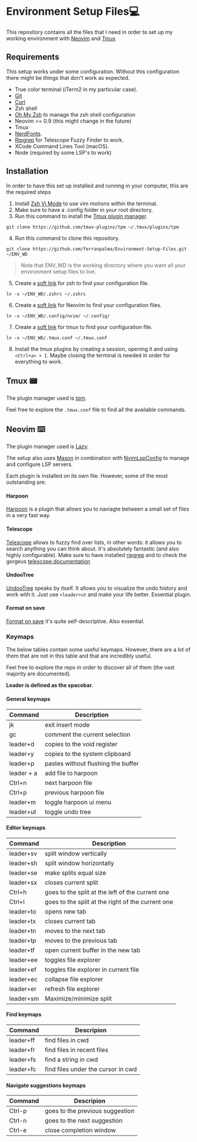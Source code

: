 # Environment Setup Files💻

This repository contains all the files that I need in order to set up my working environment with [Neovim](https://neovim.io/) and [Tmux](https://github.com/tmux/tmux)

## Requirements
This setup works under some configuration. Without this configuration there might be things that don't work as expected.

* True color terminal (iTerm2 in my particular case).
* [Git](https://git-scm.com/) 
* [Curl](https://curl.se/) 
* Zsh shell 
* [Oh My Zsh](https://ohmyz.sh/) to manage the zsh shell configuration
* Neovim >= 0.9 (this might change in the future)
* Tmux
* [NerdFonts](https://www.nerdfonts.com/).
* [Ripgrep](https://github.com/BurntSushi/ripgrep) for Telescope Fuzzy Finder to work.
* XCode Command Lines Tool (macOS).
* Node (required by some LSP's to work)

## Installation

In order to have this set up installed and running in your computer, this are the required steps

1. Install [Zsh Vi Mode](https://github.com/jeffreytse/zsh-vi-mode?tab=readme-ov-file#%EF%B8%8F-installation) to use vim motions within the terminal. 
2. Make sure to have a .config folder in your root directory.
3. Run this command to install the [Tmux plugin manager](https://github.com/tmux-plugins/tpm).
```
git clone https://github.com/tmux-plugins/tpm ~/.tmux/plugins/tpm
```
4. Run this command to clone this repository.
```
git clone https://github.com/ferranpalma/Environment-Setup-Files.git ~/ENV_WD
```

> Note that ENV_WD is the working directory where you want all your environment setup files to live.

5. Create a [soft link](https://man7.org/linux/man-pages/man1/ln.1.html) for zsh to find your configuration file.
```
ln -s ~/ENV_WD/.zshrc ~/.zshrc
```
6. Create a [soft link](https://man7.org/linux/man-pages/man1/ln.1.html) for Neovim to find your configuration files.
```
ln -s ~/ENV_WD/.config/nvim/ ~/.config/
```
7. Create a [soft link](https://man7.org/linux/man-pages/man1/ln.1.html) for tmux to find your configuration file.
```
ln -s ~/ENV_WD/.tmux.conf ~/.tmux.conf
```
8. Install the tmux plugins by creating a session, opening it and using `<Ctrl+a> + I`. Maybe closing the terminal is needed in order for everything to work.

## Tmux 📟

The plugin manager used is [tpm](https://github.com/tmux-plugins/tpm).

Feel free to explore the `.tmux.conf` file to find all the available commands.

## Neovim ⌨️

The plugin manager used is [Lazy](https://github.com/folke/lazy.nvim).

The setup also uses [Mason](https://github.com/williamboman/mason.nvim) in combination with [NvimLspConfig](https://github.com/neovim/nvim-lspconfig) to manage and configure LSP servers.

Each plugin is installed on its own file. However, some of the most outstanding are:

#### Harpoon
[Harpoon](https://github.com/ThePrimeagen/harpoon) is a plugin that allows you to naviagte between a small set of files in a very fast way.

#### Telescope
[Telescope](https://github.com/nvim-telescope/telescope.nvim) allows to fuzzy find over lists, in other words: it allows you to search anything you can think about. It's absolutely fantastic (and also highly configurable).
Make sure to have installed [ripgrep](https://github.com/BurntSushi/ripgrep) and to check the gorgeus [telescope documentation](https://github.com/nvim-telescope/telescope.nvim#getting-started)

#### UndooTree
[UndooTree](https://github.com/mbbill/undotree) speaks by itself. It allows you to visualize the undo history and work with it. Just use `<leader>ut` and make your life better. Essential plugin.

#### Format on save
[Format on save](https://github.com/elentok/format-on-save.nvim) it's quite self-descriptive. Also essential.

### Keymaps

The below tables contain some useful keymaps. However, there are a lot of them that are not in this table and that are incredibly useful.

Feel free to explore the repo in order to discover all of them (the vast majority are documented).

**Leader is defined as the spacebar.**

#### General keymaps
| Command   | Description |
|-----------|-------------
| jk      | exit insert mode |
| gc      | comment the current selection |
| leader+d | copies to the void register  |
| leader+y | copies to the system clipboard |
| leader+p | pastes without flushing the buffer |
| leader + a | add file to harpoon |
| Ctrl+n | next harpoon file |
| Ctrl+p | previous harpoon file|
| leader+m | toggle harpoon ui menu |
| leader+ut | toggle undo tree |


#### Editor keymaps
| Command | Description |
|---------|------------
leader+sv | split window vertically
leader+sh | split window horizontally
leader+se | make splits equal size
leader+sx | closes current split
Ctrl+h    | goes to the split at the left of the current one
Ctrl+l    | goes to the split at the right of the current one
leader+to | opens new tab
leader+tx | closes current tab
leader+tn | moves to the next tab
leader+tp | moves to the previous tab
leader+tf | open current buffer in the new tab
leader+ee | toggles file explorer
leader+ef | toggles file explorer in current file
leader+ec | collapse file explorer
leader+er | refresh file explorer
leader+sm | Maximize/minimize split

#### Find keymaps
| Command | Descripion |
|---------|------------|
leader+ff | find files in cwd
leader+fr | find files in recent files
leader+fs | find a string in cwd
leader+fc | find files under the cursor in cwd

#### Navigate suggestions keymaps 
| Command | Descripion |
|---------|------------|
| Ctrl-p     | goes to the previous suggestion
| Ctrl-n     | goes to the next suggestion
| Ctrl-e     | close completion window 
